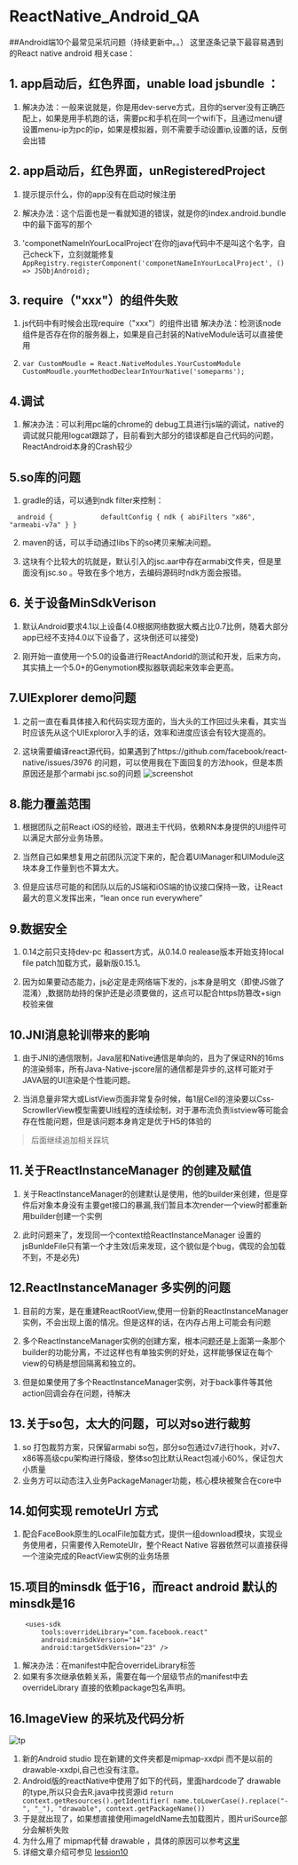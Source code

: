# ReactNative_Android_QA

##Android端10个最常见采坑问题（持续更新中。。）
这里逐条记录下最容易遇到的React native android 相关case：

## **1. app启动后，红色界面，unable load jsbundle ：**

1. 解决办法：一般来说就是，你是用dev-serve方式，且你的server没有正确匹配上，如果是用手机跑的话，需要pc和手机在同一个wifi下，且通过menu键设置menu-ip为pc的ip，如果是模拟器，则不需要手动设置ip,设置的话，反倒会出错

## **2. app启动后，红色界面，unRegisteredProject**

1. 提示提示什么，你的app没有在启动时候注册

2. 解决办法：这个后面也是一看就知道的错误，就是你的index.android.bundle中的最下面写的那个 

3. 'componetNameInYourLocalProject'在你的java代码中不是叫这个名字，自己check下，立刻就能修复
`AppRegistry.registerComponent('componetNameInYourLocalProject', () => JSObjAndroid);`

## **3. require（"xxx"）的组件失败**

1. js代码中有时候会出现require（"xxx"）的组件出错
解决办法：检测该node组件是否存在你的服务器上，如果是自己封装的NativeModule话可以直接使用

2. `var CustomMoudle = React.NativeModules.YourCustomModule
CustomMoudle.yourMethodDeclearInYourNative('someparms');`

## **4.调试**

1. 解决办法：可以利用pc端的chrome的 debug工具进行js端的调试，native的调试就只能用logcat跟踪了，目前看到大部分的错误都是自己代码的问题，ReactAndroid本身的Crash较少

## **5.so库的问题**

1. gradle的话，可以通到ndk filter来控制：

`	android {        	
        	defaultConfig {
	    	     ndk {
	 	     abiFilters "x86", "armeabi-v7a"
	            }
         }         `


2. maven的话，可以手动通过libs下的so拷贝来解决问题。

3. 这块有个比较大的坑就是，默认引入的jsc.aar中存在armabi文件夹，但是里面没有jsc.so 。导致在多个地方，去编码源码时ndk方面会报错。

## **6. 关于设备MinSdkVerison**

1. 默认Android要求4.1以上设备(4.0根据网络数据大概占比0.7比例，随着大部分app已经不支持4.0以下设备了，这块倒还可以接受)

2. 刚开始一直使用一个5.0的设备进行ReactAndorid的测试和开发，后来方向，其实搞上一个5.0+的Genymotion模拟器联调起来效率会更高。

## **7.UIExplorer demo问题**

1. 之前一直在看具体接入和代码实现方面的，当大头的工作回过头来看，其实当时应该先从这个UIExploror入手的话，效率和进度应该会有较大提高的。

2. 这块需要编译react源代码，如果遇到了https://github.com/facebook/react-native/issues/3976 的问题，可以使用我在下面回复的方法hook，但是本质原因还是那个armabi jsc.so的问题
![screenshot](http://img4.tbcdn.cn/L1/461/1/dfda3ab17e79df68f00b2ae2c18c24be062186c9)



## **8.能力覆盖范围**

1. 根据团队之前React iOS的经验，跟进主干代码，依赖RN本身提供的UI组件可以满足大部分业务场景。

2. 当然自己如果想复用之前团队沉淀下来的，配合着UIManager和UIModule这块本身工作量到也不算太大。

3. 但是应该尽可能的和团队以后的JS端和iOS端的协议接口保持一致，让React最大的意义发挥出来，“lean once run everywhere”

## **9.数据安全**

1. 0.14之前只支持dev-pc 和assert方式，从0.14.0 realease版本开始支持local file patch加载方式，最新版0.15.1。

2. 因为如果要动态能力，js必定是走网络端下发的，js本身是明文（即使JS做了混淆）,数据防劫持的保护还是必须要做的，这点可以配合https防篡改+sign校验来做

## **10.JNI消息轮训带来的影响**

1. 由于JNI的通信限制，Java层和Native通信是单向的，且为了保证RN的16ms的渲染频率，所有Java-Native-jscore层的通信都是异步的,这样可能对于JAVA层的UI渲染是个性能问题。

2. 当消息量非常大或ListView页面非常复杂时候，每1层Cell的渲染要以Css-ScrowllerView模型需要UI线程的连续绘制，对于瀑布流负责listview等可能会存在性能问题，但是该问题本身肯定是优于H5的体验的

> 后面继续追加相关踩坑

## **11.关于ReactInstanceManager 的创建及赋值**


1. 关于ReactInstanceManager的创建默认是使用，他的builder来创建，但是穿件后对象本身没有主要get接口的暴漏,我们暂且本次render一个view时都重新用builder创建一个实例

2. 此时问题来了，发现同一个context给ReactInstanceManager 设置的jsBunldeFile只有第一个才生效(后来发现，这个貌似是个bug，偶现的会加载不到，不是必先)

## **12.ReactInstanceManager 多实例的问题**

1. 目前的方案，是在重建ReactRootView,使用一份新的ReactInstanceManager实例，不会出现上面的情况。但是这样的话，在内存占用上可能会有问题

2. 多个ReactInstanceManager实例的创建方案，根本问题还是上面第一条那个builder的功能分离，不过这样也有单独实例的好处，这样能够保证在每个view的句柄是想回隔离和独立的。

3. 但是如果使用了多个ReactInstanceManager实例，对于back事件等其他action回调会存在问题，待解决


## **13.关于so包，太大的问题，可以对so进行裁剪**
1. so 打包裁剪方案，只保留armabi so包，部分so包通过v7进行hook，对v7、x86等高级cpu架构进行降级，整体so包比默认React包减小60%，保证包大小质量
2. 业务方可以动态注入业务PackageManager功能，核心模块被聚合在core中

## **14.如何实现 remoteUrl 方式**
1. 配合FaceBook原生的LocalFile加载方式，提供一组download模块，实现业务使用者，只需要传入RemoteUlr，整个React Native 容器依然可以直接获得一个渲染完成的ReactView实例的业务场景

## **15.项目的minsdk 低于16，而react android 默认的minsdk是16**
```
    <uses-sdk
        tools:overrideLibrary="com.facebook.react"
        android:minSdkVersion="14"
        android:targetSdkVersion="23" />
```
1. 解决办法：在manifest中配合overrideLibrary标签
2. 如果有多次继承依赖关系，需要在每一个层级节点的manifest中去overrideLibrary 直接的依赖package包名声明。

## **16.ImageView 的采坑及代码分析**

![tp](https://camo.githubusercontent.com/d57e45d3fc6a3e8f3d715759c70a81c42fc20727/687474703a2f2f73312e73696e61696d672e636e2f6d773639302f3030317148394258677936596d6f5a75746671393026363930)

1. 新的Android studio 现在新建的文件夹都是mipmap-xxdpi 而不是以前的drawable-xxdpi,自己也没有注意。
2. Android版的reactNative中使用了如下的代码，里面hardcode了 drawable 的type,所以只会去R.java中找资源id
`return context.getResources().getIdentifier(
name.toLowerCase().replace("-", "_"),
"drawable",
context.getPackageName())`
3. 于是就出现了，如果想直接使用imageIdName去加载图片，图片uriSource部分会解析失败
4. 为什么用了 mipmap代替 drawable ，具体的原因可以参考[这里](http://segmentfault.com/q/1010000002603418)
5. 详细文章介绍可参见 [lession10](https://github.com/yipengmu/react-native-android-lession/blob/master/lession10.ImageView%20%E4%BD%BF%E7%94%A8%E9%87%87%E5%9D%91.md)

